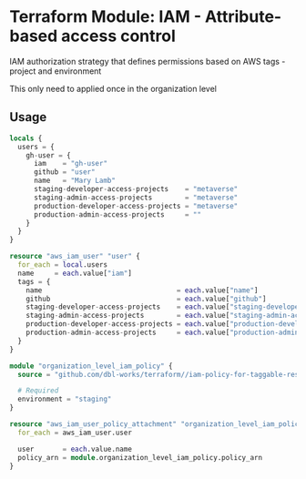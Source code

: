 # Terraform Module: IAM - Attribute-based access control

IAM authorization strategy that defines permissions based on AWS tags - project and environment

This only need to applied once in the organization level

## Usage

```terraform
locals {
  users = {
    gh-user = {
      iam    = "gh-user"
      github = "user"
      name   = "Mary Lamb"
      staging-developer-access-projects    = "metaverse"
      staging-admin-access-projects        = "metaverse"
      production-developer-access-projects = "metaverse"
      production-admin-access-projects     = ""
    }
  }
}

resource "aws_iam_user" "user" {
  for_each = local.users
  name     = each.value["iam"]
  tags = {
    name                                 = each.value["name"]
    github                               = each.value["github"]
    staging-developer-access-projects    = each.value["staging-developer-access-projects"]
    staging-admin-access-projects        = each.value["staging-admin-access-projects"]
    production-developer-access-projects = each.value["production-developer-access-projects"]
    production-admin-access-projects     = each.value["production-admin-access-projects"]
  }
}

module "organization_level_iam_policy" {
  source = "github.com/dbl-works/terraform//iam-policy-for-taggable-resources?ref=v2021.07.05"

  # Required
  environment = "staging"
}

resource "aws_iam_user_policy_attachment" "organization_level_iam_policy" {
  for_each = aws_iam_user.user

  user       = each.value.name
  policy_arn = module.organization_level_iam_policy.policy_arn
}

```
